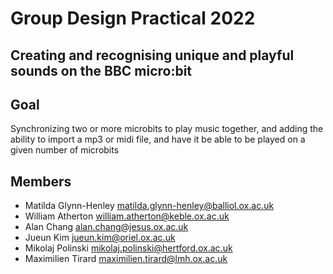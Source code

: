 # Group Design Practical 2022

## Creating and recognising unique and playful sounds on the BBC micro:bit

## Goal

Synchronizing two or more microbits to play music together, and adding the ability to import a mp3 or midi file, and have it be able to be played on a given number of microbits


## Members

- Matilda Glynn-Henley <matilda.glynn-henley@balliol.ox.ac.uk>
- William Atherton <william.atherton@keble.ox.ac.uk>
- Alan Chang <alan.chang@jesus.ox.ac.uk>
- Jueun Kim <jueun.kim@oriel.ox.ac.uk>
- Mikolaj Polinski <mikolaj.polinski@hertford.ox.ac.uk>
- Maximilien Tirard <maximilien.tirard@lmh.ox.ac.uk>

